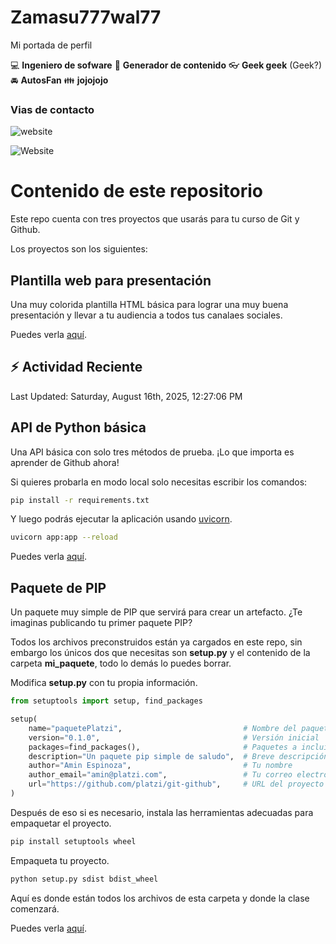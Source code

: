 # Zamasu777wal77
Mi portada de perfil

:computer: **Ingeniero de sofware**
:pencil: **Generador de contenido**
:eyeglasses: **Geek geek** (Geek?)
:oncoming_automobile: **AutosFan**
:family: **jojojojo**

### Vias de contacto
![website](https://img.shields.io/website?url=https%3A%2F%2Felgeneroplus.com)

![Website](https://img.shields.io/website?url=https%3A%2F%2Felgeneroplus.com)


# Contenido de este repositorio

Este repo cuenta con tres proyectos que usarás para tu curso de Git y Github.

Los proyectos son los siguientes:

## Plantilla web para presentación

Una muy colorida plantilla HTML básica para lograr una muy buena presentación y llevar a tu audiencia a todos tus canalaes sociales.

Puedes verla [aquí](/miSitio/).

## :zap: Actividad Reciente
<!--RECENT_ACTIVITY:start-->
<!--RECENT_ACTIVITY:end-->
<!--RECENT_ACTIVITY:last_update-->
Last Updated: Saturday, August 16th, 2025, 12:27:06 PM
<!--RECENT_ACTIVITY:last_update_end-->

## API de Python básica

Una API básica con solo tres métodos de prueba. ¡Lo que importa es aprender de Github ahora!

Si quieres probarla en modo local solo necesitas escribir los comandos:

```bash
pip install -r requirements.txt
```

Y luego podrás ejecutar la aplicación usando [uvicorn](https://www.uvicorn.org/).

```bash
uvicorn app:app --reload
```

Puedes verla [aquí](/API_Python/).

## Paquete de PIP

Un paquete muy simple de PIP que servirá para crear un artefacto. ¿Te imaginas publicando tu primer paquete PIP?

Todos los archivos preconstruidos están ya cargados en este repo, sin embargo los únicos dos que necesitas son **setup.py** y el contenido de la carpeta **mi_paquete**, todo lo demás lo puedes borrar.

Modifica **setup.py** con tu propia información.

```python
from setuptools import setup, find_packages

setup(
    name="paquetePlatzi",                           # Nombre del paquete
    version="0.1.0",                                # Versión inicial
    packages=find_packages(),                       # Paquetes a incluir
    description="Un paquete pip simple de saludo",  # Breve descripción
    author="Amin Espinoza",                         # Tu nombre
    author_email="amin@platzi.com",                 # Tu correo electrónico
    url="https://github.com/platzi/git-github",     # URL del proyecto
)
```

Después de eso si es necesario, instala las herramientas adecuadas para empaquetar el proyecto.

```bash
pip install setuptools wheel
```

Empaqueta tu proyecto.

```bash
python setup.py sdist bdist_wheel
```

Aquí es donde están todos los archivos de esta carpeta y donde la clase comenzará.

Puedes verla [aquí](/Paquete/).
